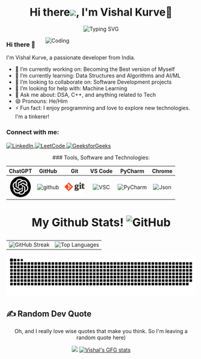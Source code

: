 <h1 align="center"> Hi there<img src="https://raw.githubusercontent.com/MartinHeinz/MartinHeinz/master/wave.gif" width="25px">, I'm Vishal Kurve💙 </h1>

<div align="center">
  
![Typing SVG](https://readme-typing-svg.herokuapp.com?&color=2484FF&size=32&lines=A+Developer+from+India&font=Pacifico&center=true&height=50&width=600&vCenter=true)

</div>
<img align="right" alt="Coding" width="400" src="https://mir-s3-cdn-cf.behance.net/project_modules/hd/06f21a161921919.63cd7887d0a70.gif">

### Hi there 👋

I'm Vishal Kurve, a passionate developer from India.

- 🔭 I’m currently working on: Becoming the Best version of Myself
- 🌱 I’m currently learning: Data Structures and Algorithms and AI/ML
- 👯 I’m looking to collaborate on: Software Development projects
- 🤔 I’m looking for help with: Machine Learning
- 💬 Ask me about: DSA, C++, and anything related to Tech
- 😄 Pronouns: He/Him
- ⚡ Fun fact: I enjoy programming and love to explore new technologies. I'm a tinkerer!

<h3 align="left">Connect with me:</h3>
<p align="left">
  <a href="https://www.linkedin.com/in/vishal-kurve-8620871b8/" target="blank">
    <img align="center" src="https://raw.githubusercontent.com/rahuldkjain/github-profile-readme-generator/master/src/images/icons/Social/linked-in-alt.svg" alt="LinkedIn" height="30" width="40" />
  </a>
  <a href="https://leetcode.com/u/vishalkurve/" target="blank">
    <img align="center" src="https://raw.githubusercontent.com/rahuldkjain/github-profile-readme-generator/master/src/images/icons/Social/leet-code.svg" alt="LeetCode" height="30" width="40" />
  </a>
  <a href="https://www.geeksforgeeks.org/user/vishalkurve/" target="blank">
    <img align="center" src="https://raw.githubusercontent.com/rahuldkjain/github-profile-readme-generator/master/src/images/icons/Social/geeks-for-geeks.svg" alt="GeeksforGeeks" height="30" width="40" />
  </a>
</p>
<div align="center">
### Tools, Software and Technologies:

| ChatGPT | GitHub | Git | VS Code | PyCharm | Chrome |
|:-:|:-:|:-:|:-:|:-:|:-:|
| <img src="https://github.com/vish2002/Python-Game/blob/main/chat-gpt.png?raw=true" title="ChatGPT" alt="ChatGPT" width="55" height="55"/> | <img src="https://raw.githubusercontent.com/rahuldkjain/github-profile-readme-generator/master/src/images/icons/Social/github.svg" title="github" alt="github" width="55" height="55"/> | <img src="https://github.com/devicons/devicon/blob/master/icons/git/git-original-wordmark.svg" title="Git" alt="Git" width="55" height="55"/> | <img src="https://upload.wikimedia.org/wikipedia/commons/9/9a/Visual_Studio_Code_1.35_icon.svg" title="VSC" alt="VSC" width="55" height="55"/> | <img src="https://upload.wikimedia.org/wikipedia/commons/1/1d/PyCharm_Icon.svg" title="PyCharm" alt="PyCharm" width="55" height="55"/> | <img src="https://upload.wikimedia.org/wikipedia/commons/e/e1/Google_Chrome_icon_%28February_2022%29.svg" title="Json" alt="Json" width="55" height="55"/> |


</div>
<h3 align="center" style="font-size: 30px;">My Github Stats! <img src="https://raw.githubusercontent.com/rahuldkjain/github-profile-readme-generator/master/src/images/icons/Social/github.svg" alt="GitHub" height="30" width="40" /></h3>

<table align="center">
  <tr>
    <td>
      <img src="https://github-readme-streak-stats.herokuapp.com/?user=vish2002&theme=tokyonight&hide_border=true" alt="GitHub Streak" width="390" height="200"/>
    </td>
    <td>
      <img src="https://github-readme-stats.vercel.app/api/top-langs/?username=vish2002&theme=tokyonight&layout=compact&hide_border=true" alt="Top Languages" width="390" height="200"/>
    </td>
  </tr>
</table>

<p align="center">
  <img src="https://github.com/vish2002/Python-Game/blob/main/github-user-contribution.svg" alt="My SVG Image">
</p>

## ✍️ Random Dev Quote

<div align="center">

Oh, and I really love wise quotes that make you think. So I'm leaving a random quote here)

![](https://quotes-github-readme.vercel.app/api?theme=algolia&type=horizontal)
[![Vishal's GFG stats](https://geeks-for-geeks-stats-api.vercel.app/?userName=<vishalkurve>)](https://github.com/napiyo/geeksForGeeksStatsAPI)
</div>

<!--
# DSA in C++
This repository contains my implementations of various Data Structures and Algorithms (DSA) using C++. Perfect for C++ developers and competitive programming enthusiasts.

Sure! Here are some hashtag keywords you can use for your GitHub profile and repositories:

- #DSA
- #CPP
- #C++
- #DataStructures
- #Algorithms
- #CompetitiveProgramming
- #Coding
- #Programming
- #CodeRepository
- #OpenSource
- #LeetCode
- #InterviewPreparation
- #AlgorithmOptimization
- #AdvancedCPP
- #CodingPractice
- #CPPProjects
- #GitHubDeveloper
- #SoftwareDevelopment
- #TechCommunity
- #DeveloperPortfolio


-->
